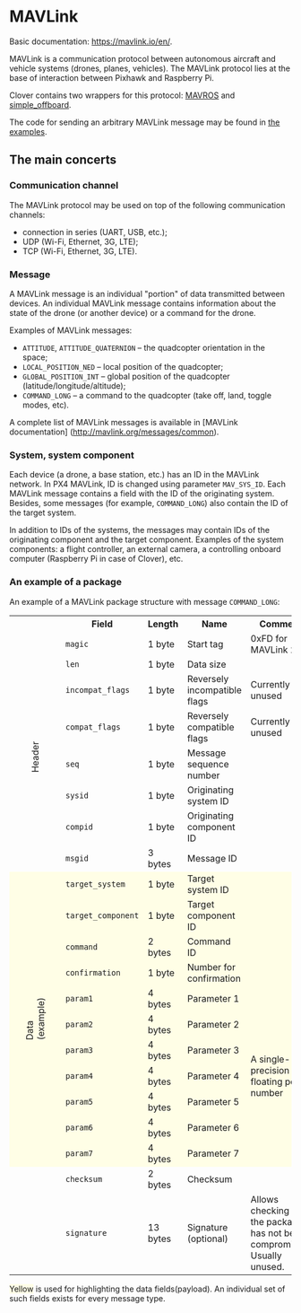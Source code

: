 # MAVLink

Basic documentation: https://mavlink.io/en/.

MAVLink is a communication protocol between autonomous aircraft and vehicle systems (drones, planes, vehicles). The MAVLink protocol lies at the base of interaction between Pixhawk and Raspberry Pi.

Clover contains two wrappers for this protocol: [MAVROS](mavros.md) and [simple_offboard](simple_offboard.md).

The code for sending an arbitrary MAVLink message may be found in [the examples](snippets.md#mavlink).

## The main concerts

### Communication channel

The MAVLink protocol may be used on top of the following communication channels:

* connection in series (UART, USB, etc.);
* UDP (Wi-Fi, Ethernet, 3G, LTE);
* TCP (Wi-Fi, Ethernet, 3G, LTE).

### Message

A MAVLink message is an individual "portion" of data transmitted between devices. An individual MAVLink message contains information about the state of the drone (or another device) or a command for the drone.

Examples of MAVLink messages:

* `ATTITUDE`, `ATTITUDE_QUATERNION` – the quadcopter orientation in the space;
* `LOCAL_POSITION_NED` – local position of the quadcopter;
* `GLOBAL_POSITION_INT` – global position of the quadcopter (latitude/longitude/altitude);
* `COMMAND_LONG` – a command to the quadcopter (take off, land, toggle modes, etc).

A complete list of MAVLink messages is available in [MAVLink documentation] (http://mavlink.org/messages/common).

### System, system component

Each device (a drone, a base station, etc.) has an ID in the MAVLink network. In PX4 MAVLink, ID is changed using parameter `MAV_SYS_ID`. Each MAVLink message contains a field with the ID of the originating system. Besides, some messages (for example, `COMMAND_LONG`) also contain the ID of the target system.

In addition to IDs of the systems, the messages may contain IDs of the originating component and the target component. Examples of the system components: a flight controller, an external camera, a controlling onboard computer (Raspberry Pi in case of Clover), etc.

### An example of a package

An example of a MAVLink package structure with message `COMMAND_LONG`:

<table>
    <tr>
        <th></th>
        <th>Field</th>
        <th>Length</th>
        <th>Name</th>
        <th>Comment</th>
    </tr>
    <tr>
        <td rowspan="8"><div style="transform: rotate(-90deg)">Header</div></td>
        <td><code>magic</code></td>
        <td>1 byte</td>
        <td>Start tag</td>
        <td>0xFD for MAVLink 2.0</td>
    </tr>
    <tr>
        <td><code>len</code></td>
        <td>1 byte</td>
        <td>Data size</td>
        <td></td>
    </tr>
    <tr>
        <td><code>incompat_flags</code></td>
        <td>1 byte</td>
        <td>Reversely incompatible flags</td>
        <td>Currently unused</td>
    </tr>
    <tr>
        <td><code>compat_flags</code></td>
        <td>1 byte</td>
        <td>Reversely compatible flags</td>
        <td>Currently unused</td>
    </tr>
    <tr>
        <td><code>seq</code></td>
        <td>1 byte</td>
        <td>Message sequence number</td>
        <td></td>
    </tr>
    <tr>
        <td><code>sysid</code></td>
        <td>1 byte</td>
        <td>Originating system ID</td>
        <td></td>
    </tr>
    <tr>
        <td><code>compid</code></td>
        <td>1 byte</td>
        <td>Originating component ID</td>
        <td></td>
    </tr>
    <tr>
        <td><code>msgid</code></td>
        <td>3 bytes</td>
        <td>Message ID</td>
        <td></td>
    </tr>
    <tr style="background: #fffee6">
        <td rowspan="11"><div style="transform: rotate(-90deg)">Data (example)</div></td>
        <td><code>target_system</code></td>
        <td>1 byte</td>
        <td>Target system ID</td>
        <td></td>
    </tr>
    <tr style="background: #fffee6">
        <td><code>target_component</code></td>
        <td>1 byte</td>
        <td>Target component ID</td>
        <td></td>
    </tr>
    <tr style="background: #fffee6">
        <td><code>command</code></td>
        <td>2 bytes</td>
        <td>Command ID</td>
        <td></td>
    </tr>
    <tr style="background: #fffee6">
        <td><code>confirmation</code></td>
        <td>1 byte</td>
        <td>Number for confirmation</td>
        <td></td>
    </tr>
    <tr style="background: #fffee6">
        <td><code>param1</code></td>
        <td>4 bytes</td>
        <td>Parameter 1</td>
        <td rowspan="7">A single-precision floating point number</td>
    </tr>
    <tr style="background: #fffee6">
        <td><code>param2</code></td>
        <td>4 bytes</td>
        <td>Parameter 2</td>
    </tr>
    <tr style="background: #fffee6">
        <td><code>param3</code></td>
        <td>4 bytes</td>
        <td>Parameter 3</td>
    </tr>
    <tr style="background: #fffee6">
        <td><code>param4</code></td>
        <td>4 bytes</td>
        <td>Parameter 4</td>
    </tr>
    <tr style="background: #fffee6">
        <td><code>param5</code></td>
        <td>4 bytes</td>
        <td>Parameter 5</td>
    </tr>
    <tr style="background: #fffee6">
        <td><code>param6</code></td>
        <td>4 bytes</td>
        <td>Parameter 6</td>
    </tr>
    <tr style="background: #fffee6">
        <td><code>param7</code></td>
        <td>4 bytes</td>
        <td>Parameter 7</td>
    </tr>
    <tr>
        <td></td>
        <td><code>checksum</code></td>
        <td>2 bytes</td>
        <td>Checksum</td>
        <td></td>
    </tr>
    <tr>
        <td></td>
        <td><code>signature</code></td>
        <td>13 bytes</td>
        <td>Signature (optional)</td>
        <td>Allows checking that the package has not been compromised.
Usually unused.</td>
    </tr>
</table>

<span style="background: #fffee6">Yellow</span> is used for highlighting the data fields(payload). An individual set of such fields exists for every message type.
